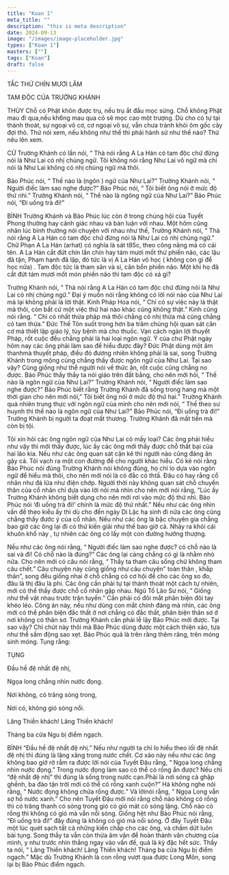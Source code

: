 ```yaml
---
title: "Koan 1"
meta_title: ""
description: "this is meta description"
date: 2024-09-13
image: "/images/image-placeholder.jpg"
types: ["Koan 1"]
masters: [""]
tags: ["Koan"]
draft: false
---
```




TẮC THỨ CHÍN MƯƠI LĂM

TAM ĐỘC CỦA TRƯỜNG KHÁNH

THÙY Chỗ có Phật khôn được trụ, nếu trụ ắt đầu mọc sừng. Chỗ không Phật mau đi qua,nếu kh6ng mau qua cỏ sẽ mọc cao một trượng. Dù cho có tự tại thánh thoát, sự ngoại vô cơ, cơ ngoại vô sự, vẫn chưa tránh khỏi ôm gốc cây đợi thỏ. Thử nói xem, nếu không như thế thì phải hành sử như thế nào? Thử nêu lên xem.

CỬ Trường Khánh có lần nói, “ Thà nói rằng A La Hán có tam độc chứ đừng nói là Như Lai có nhị chủng ngữ. Tôi không nói rằng Như Lai vô ngữ mà chỉ nói là Như Lai không có nhị chủng ngữ mà thôi.

Bảo Phúc nói, “ Thế nào là (ngôn ) ngữ của Như Lai?” Trường Khánh nói, “ Người điếc làm sao nghe được?” Bảo Phúc nói, “ Tôi biết ông nói ở mức độ thứ nhì.” Trường Khánh nói, “ Thế nào là ngông ngữ của Như Lai?” Bảo Phúc nói, “Đi uống trà đi!”

BÌNH Trường Khánh và Bảo Phúc lúc còn ở trong chúng hội của Tuyết Phong thường hay cảnh giác nhau và bàn luận với nhau. Một hôm cũng nhân lúc bình thường nói chuyện với nhau như thế, Trường Khánh nói, “ Thà nói rằng A La Hán có tam độc chứ đừng nói là Như Lai có nhị chủng ngữ.” Chữ Phạn A La Hán (arhat) có nghĩa là sát t85c, theo công năng mà có cái tên. A La Hán cắt đứt chín lần chín hay tám mươi mốt thứ phiền não, các lậu đã tận, Phạm hạnh đã lập, đó tức là vị A La Hán vô học ( không còn gì để học nữa) . Tam độc tức là tham sân và si, căn bổn phiền não. Một khi họ đã cắt đứt tám mươi mốt món phiền não thì tam độc có xá gì?

Trường Khánh nói, “ Thà nói rằng A La Hán có tam độc chứ đừng nói là Như Lai có nhị chủng ngữ.” Đại ý muốn nói rằng không có lời nói nào của Như Lai mà lại không phải là lời thật. Kinh Pháp Hoa nói, “ Chỉ có sự việc này là thật mà thôi, còn bất cứ một việc thứ hai nào khác cũng không thật.” Kinh cũng nói rằng. “ Chỉ có nhất thừa pháp mà thôi chẳng có nhị thừa mà cũng chẳng có tam thừa.” Đức Thế Tôn suốt trong hơn ba trăm chúng hội quan sát căn cơ mà thiết lập giáo lý, tùy bệnh mà cho thuốc. Vạn cách ngàn lời thuyết Pháp, rốt cuộc đều chẳng phải là hai loại ngôn ngữ. Ý của chư Phật ngày hôm nay các ông phải làm sao để hiểu được đây? Đức Phật dùng một âm thanhmà thuyết pháp, điều đó đương nhiên không phải là sai, song Trường Khánh trong mộng cũng chẳng thấy được ngôn ngữ của Như Lai. Tại sao vậy? Cũng giống như thể người nói về thức ăn, rốt cuộc cũng chẳng no được. Bảo Phúc thấy thầy ta nói giáo trên đất bằng, cho nên mới hỏi, “ Thế nào là ngôn ngữ của Như Lai?” Trường Khánh nói, “ Người điếc làm sao nghe được?” Bảo Phúc biết rằng Trường Khánh đã sống trong hang mà một thời gian cho nên mới nói,” Tôi biết ông nói ở mức độ thứ hai.” Trường Khánh quả nhiên trung thực với ngôn ngữ của mình cho nên mới nói, “ Thế theo sư huynh thì thế nào là ngôn ngữ của Như Lai?” Bảo Phúc nói, “Đi uống trà đi!” Trường Khánh bị người ta đoạt mất thương. Trường Khánh đã mất tiến mà còn bị tội.

Tôi xin hỏi các ông ngôn ngữ của Như Lai có mấy loại? Các ông phải hiểu như vậy thì mới thấy được, lúc ấy các ông mới thấy được chỗ thất bại của hai lão kia. Nếu như các ông quan sát cặn kẽ thì người nào cũng đáng ăn gậy cả. Tôi vạch ra một con đường để cho người khác hiểu. Có kẻ nói rằng Bảo Phúc nói đúng Trường Khánh nói không đúng, họ chỉ lo dựa vào ngôn ngữ để hiểu mà thôi, cho nên mới nói là có đắc có thtấ. Đâu có hay rằng cổ nhân như đá lửa như điện chớp. Người thời này không quan sát chỗ chuyển thân của cổ nhân chỉ dựa vào lời nói mà nhìn cho nên mới nói rằng, “Lúc ấy Trường Khánh không biết dụng cho nên mới rơi vào mức độ thứ nhì. Bảo Phúc nói ‘đi uống trà đi!’ chính là mức độ thứ nhất.” Nếu như các ông nhìn vấn đề theo kiểu ấy thì dù cho đến ngày Di Lặc hạ sinh đi nữa các ông cũng chẳng thấy đước ý của cổ nhân. Nếu như các ông là bậc chuyên gia chẳng bao giờ các ông lại đi có thứ kiến giải như thế bao giờ cả. Nhảy ra khỏi cái khuôn khổ này , tự nhiên các ông có lấy một con đường hướng thượng.

Nếu như các ông nói rằng, “ Người điếc làm sao nghe được? có chỗ nào là sai và đi! Có chỗ nào là đúng?” Các ông lại càng chẳng có gì là nhằm nhò nữa. Cho nên mới có câu nói rằng, “ Thầy ta tham câu sống chứ không tham câu chết.” Câu chuyện này cũng giống như câu chuyện” toàn thân , khắp thân”, song đều giống nhai ở chỗ chẳng có cơ hội để cho các ông so đo, đâu là thị đâu là phi. Các ông cần phải tự tại thánh thoát một cách tự nhiên, mới có thể thấy được chỗ cổ nhân gặp nhau. Ngũ Tổ Lão Sư nói, “ Giống như thể vật nhau trước trận tuyến.” Cần phải có đôi mắt phân biện đôi tay khéo léo. Công án này, nếu như dùng con mắt chính đáng mà nhìn, các ông mới có thể phân biện đắc thất ở nơi chẳng có đắc thất, phân biện thân sơ ở nơi không có thân sơ. Trường Khánh cần phải lễ lậy Bảo Phúc mới được. Tại sao vậy? Chỉ chút này thôi mà Bảo Phúc dùng được một cách thiện xảo, tựa như thể sấm động sao xẹt. Bảo Phúc quả là trên răng thêm răng, trên móng sinh móng. Tụng rằng:

TỤNG

Đầu hề đệ nhất đệ nhị,

Ngọa long chẳng nhìn nước đọng.

Nơi không, có trăng sóng trong,

Nơi có, không gió sóng nổi.

Lăng Thiền khách! Lãng Thiền khách!

Tháng ba cửa Ngu bị điểm ngạch.

BÌNH “Đầu hề đệ nhất đệ nhị.” Nếu như người ta chỉ lo hiểu theo lối đệ nhất đệ nhị thì đúng là lăng xăng trong nước chết. Cơ xảo này nếu như các ông không bao giờ rờ rẫm ra được lời nói của Tuyết Đậu rằng, “ Ngọa long chẳng nhìn nước đọng.” Trong nước đọng làm sao có thể có rồng ẩn được? Nếu chỉ “đệ nhất đệ nhị” thì đúng là sống trong nước cạn.Phải là nơi sóng cả ghập ghềnh, ba đào tận trời mới có thể có rồng xanh cuộn?” Há không nghe nói rằng, “ Nước đọng không chứa rồng được.” Và lờinói rằng, “ Ngọa Long vẫn sợ hồ nước xanh.” Cho nên Tuyết Đậu mới nói rằng chỗ nào không có rồng thì có trăng thanh có sóng trong gió có gió mát có sóng lặng. Chỗ nào có rồng thì không có gió mà vẫn nổi sóng. Giống hệt như Bảo Phúc nói rằng, “Đi uống trà đi!” đây đúng là không có gió mà nổi sóng. Ở đây Tuyết Đậu một lúc quét sạch tất cả những kiến chấp cho các ông, và chấm dứt luôn bài tụng. Song thầy ta vẫn còn thừa âm vận để hoàn thành văn chương của mình, y như trước nhìn thẳng ngay vào vấn đề, quả là kỳ đặc hết sức. Thầy ta nói, “ Lãng Thiền khách! Lãng Thiền khách! Tháng ba cửa Ngu bị điểm ngạch.” Mặc dù Trường Khánh là con rồng vượt qua được Long Môn, song lại bị Bảo Phúc điểm ngạch.

